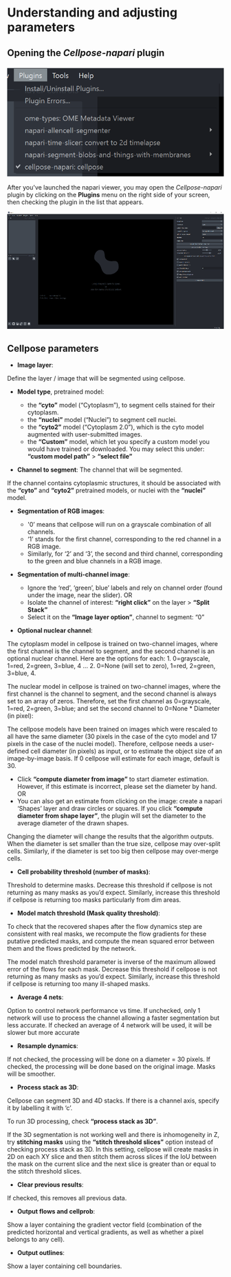 # Understanding and adjusting parameters

## Opening the *Cellpose-napari* plugin

![Opening cellpose in the napari menu](images/cellpose1.png)

After you've launched the napari viewer, you may open the *Cellpose-napari* plugin by clicking on the **Plugins** menu on the right side of your screen, then checking the plugin in the list that appears.  

![Opening cellpose in the napari menu](images/cellpose2.png)

## Cellpose parameters

* **Image layer**: 

Define the layer / image that will be segmented using cellpose.

* **Model type**, pretrained model: 
    * the **“cyto”** model (“Cytoplasm”), to segment cells stained for their cytoplasm.
    * the **“nuclei”** model (“Nuclei”) to segment cell nuclei.
    * the **“cyto2”** model (“Cytoplasm 2.0”), which is the cyto model augmented with user-submitted images.
    * the **“Custom”** model, which let you specify a custom model you would have trained or downloaded. You may select this under: **“custom model path”** > **“select file”**

* **Channel to segment**: The channel that will be segmented. 

If the channel contains cytoplasmic structures, it should be associated with the **“cyto”** and **“cyto2”** pretrained models, or nuclei with the **“nuclei”** model. 
   
* **Segmentation of RGB images**: 
    * '0’ means that cellpose will run on a grayscale combination of all channels.
    * ‘1’ stands for the first channel, corresponding to the red channel in a RGB image.
    * Similarly, for ‘2’ and ‘3’, the second and third channel, corresponding to the green and blue channels in a RGB image.

* **Segmentation of multi-channel image**:
    * Ignore the ‘red’, ‘green’, blue’ labels and rely on channel order (found under the image, near the slider).
OR
    * Isolate the channel of interest: **“right click”** on the layer > **“Split Stack”** 
    * Select it on the **“Image layer option”**, channel to segment: “0”
    
* **Optional nuclear channel**:

The cytoplasm model in cellpose is trained on two-channel images, where the first channel is the channel to segment, and the second channel is an optional nuclear channel. Here are the options for each: 1. 0=grayscale, 1=red, 2=green, 3=blue, 4 … 2. 0=None (will set to zero), 1=red, 2=green, 3=blue, 4.

The nuclear model in cellpose is trained on two-channel images, where the first channel is the channel to segment, and the second channel is always set to an array of zeros. Therefore, set the first channel as 0=grayscale, 1=red, 2=green, 3=blue; and set the second channel to 0=None
    * Diameter (in pixel):
    
The cellpose models have been trained on images which were rescaled to all have the same diameter (30 pixels in the case of the cyto model and 17 pixels in the case of the nuclei model). Therefore, cellpose needs a user-defined cell diameter (in pixels) as input, or to estimate the object size of an image-by-image basis. If 0 cellpose will estimate for each image, default is 30.

* Click **“compute diameter from image”** to start diameter estimation. However, if this estimate is incorrect, please set the diameter by hand.
OR
* You can also get an estimate from clicking on the image: create a napari ‘Shapes’ layer and draw circles or squares. If you click **“compute diameter from shape layer”**, the plugin will set the diameter to the average diameter of the drawn shapes.

Changing the diameter will change the results that the algorithm outputs. When the diameter is set smaller than the true size, cellpose may over-split cells. Similarly, if the diameter is set too big then cellpose may over-merge cells.

* **Cell probability threshold (number of masks)**: 

Threshold to determine masks. Decrease this threshold if cellpose is not returning as many masks as you’d expect. Similarly, increase this threshold if cellpose is returning too masks particularly from dim areas.

* **Model match threshold (Mask quality threshold)**: 

To check that the recovered shapes after the flow dynamics step are consistent with real masks, we recompute the flow gradients for these putative predicted masks, and compute the mean squared error between them and the flows predicted by the network.

The model match threshold parameter is inverse of the maximum allowed error of the flows for each mask. Decrease this threshold if cellpose is not returning as many masks as you’d expect. Similarly, increase this threshold if cellpose is returning too many ill-shaped masks.

* **Average 4 nets**:

Option to control network performance vs time. If unchecked, only 1 network will use to process the channel allowing a faster segmentation but less accurate. If checked  an average of 4 network will be used, it will be slower but more accurate

* **Resample dynamics**:

If not checked, the processing will be done on a diameter = 30 pixels. If checked, the processing will be done based on the original image. Masks will be smoother.

* **Process stack as 3D**:

Cellpose can segment 3D and 4D stacks. If there is a channel axis, specify it by labelling it with ‘c’.

To run 3D processing, check **“process stack as 3D”**.

If the 3D segmentation is not working well and there is inhomogeneity in Z, try **stitching masks** using the **“stitch threshold slices”** option instead of checking process stack as 3D. In this setting, cellpose will create masks in 2D on each XY slice and then stitch them across slices if the IoU between the mask on the current slice and the next slice is greater than or equal to the stitch threshold slices.

* **Clear previous results**: 

If checked, this removes all previous data.

* **Output flows and cellprob**: 

Show a layer containing the gradient vector field (combination of the predicted horizontal and vertical gradients, as well as whether a pixel belongs to any cell).

* **Output outlines**: 

Show a layer containing cell boundaries.
